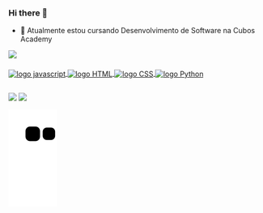 ### Hi there 👋

- 🌱 Atualmente estou cursando Desenvolvimento de Software na Cubos Academy

<div>
  <a href="https://github.com/RafaelaAmbrosio">
  <img height="180em" src="https://github-readme-stats.vercel.app/api?username=RafaelaAmbrosio&show_icons=true&theme=tokyonight&include_all_commits=true&count_private=true" />
</div>

<div style="display: inline_block"><br>
  <img align="center" alt="logo javascript" height="40" width="40" src="https://cdn.jsdelivr.net/gh/devicons/devicon/icons/javascript/javascript-original.svg" />
   <img align="center" alt="logo HTML" height="40" width="40" src="https://cdn.jsdelivr.net/gh/devicons/devicon/icons/html5/html5-plain.svg" />
   <img align="center" alt="logo CSS" height="40" width="40" src="https://cdn.jsdelivr.net/gh/devicons/devicon/icons/css3/css3-plain.svg" />
   <img align="center" alt="logo Python" height="40" width="40" src="https://cdn.jsdelivr.net/gh/devicons/devicon/icons/python/python-original.svg" />
</div>

##

<div>
  <a href="https://www.linkedin.com/in/rafaela-ambrosio/" target="_blank"><img src="https://img.shields.io/badge/LinkedIn-0077B5?style=for-the-badge&logo=linkedin&logoColor=white" target="_blank"/></a>
  <a href="https://twitter.com/RafaelaAmbros12" target="_blank"><img src="https://img.shields.io/badge/Twitter-1DA1F2?style=for-the-badge&logo=twitter&logoColor=white" target="_blank"/></a>
</div>

![Snake animation](https://github.com/RafaelaAmbrosio/RafaelaAmbrosio/blob/output/github-contribution-grid-snake.svg)
<!--
**RafaelaAmbrosio/RafaelaAmbrosio** is a ✨ _special_ ✨ repository because its `README.md` (this file) appears on your GitHub profile.

Here are some ideas to get you started:

- 🔭 I’m currently working on ...
- 🌱 I’m currently learning ...
- 👯 I’m looking to collaborate on ...
- 🤔 I’m looking for help with ...
- 💬 Ask me about ...
- 📫 How to reach me: ...
- 😄 Pronouns: ...
- ⚡ Fun fact: ...

tokyonight
https://github.com/anuraghazra/github-readme-stats

https://devicon.dev/

https://dev.to/envoy_/150-badges-for-github-pnk
-->
